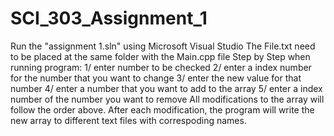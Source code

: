 # SCI_303_Assignment_1
Run the "assignment 1.sln"  using Microsoft Visual Studio
The File.txt need to be placed at the same folder with the Main.cpp file
Step by Step when running program:
1/ enter number to be checked 
2/ enter a index number for the number that you want to change
3/ enter the new value for that number 
4/ enter a number that you want to add to the array
5/ enter a index number of the number you want to remove
All modifications to the array will follow the order above. After each modification, the program will write the new array to different text files with correspoding names. 
